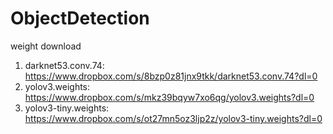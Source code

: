# ObjectDetection
weight download
  1) darknet53.conv.74: https://www.dropbox.com/s/8bzp0z81jnx9tkk/darknet53.conv.74?dl=0
  2) yolov3.weights: https://www.dropbox.com/s/mkz39bqyw7xo6qg/yolov3.weights?dl=0
  3) yolov3-tiny.weights: https://www.dropbox.com/s/ot27mn5oz3ljp2z/yolov3-tiny.weights?dl=0
  
